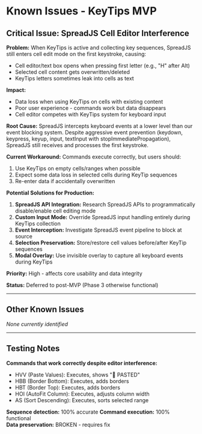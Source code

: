 # Known Issues - KeyTips MVP

## Critical Issue: SpreadJS Cell Editor Interference

**Problem:** When KeyTips is active and collecting key sequences, SpreadJS still enters cell edit mode on the first keystroke, causing:
- Cell editor/text box opens when pressing first letter (e.g., "H" after Alt)
- Selected cell content gets overwritten/deleted
- KeyTips letters sometimes leak into cells as text

**Impact:** 
- Data loss when using KeyTips on cells with existing content
- Poor user experience - commands work but data disappears
- Cell editor competes with KeyTips system for keyboard input

**Root Cause:**
SpreadJS intercepts keyboard events at a lower level than our event blocking system. Despite aggressive event prevention (keydown, keypress, keyup, input, textInput with stopImmediatePropagation), SpreadJS still receives and processes the first keystroke.

**Current Workaround:**
Commands execute correctly, but users should:
1. Use KeyTips on empty cells/ranges when possible
2. Expect some data loss in selected cells during KeyTip sequences
3. Re-enter data if accidentally overwritten

**Potential Solutions for Production:**
1. **SpreadJS API Integration:** Research SpreadJS APIs to programmatically disable/enable cell editing mode
2. **Custom Input Mode:** Override SpreadJS input handling entirely during KeyTips collection
3. **Event Interception:** Investigate SpreadJS event pipeline to block at source
4. **Selection Preservation:** Store/restore cell values before/after KeyTip sequences
5. **Modal Overlay:** Use invisible overlay to capture all keyboard events during KeyTips

**Priority:** High - affects core usability and data integrity

**Status:** Deferred to post-MVP (Phase 3 otherwise functional)

---

## Other Known Issues

*None currently identified*

---

## Testing Notes

**Commands that work correctly despite editor interference:**
- HVV (Paste Values): Executes, shows "🎯 PASTED"
- HBB (Border Bottom): Executes, adds borders  
- HBT (Border Top): Executes, adds borders
- HOI (AutoFit Column): Executes, adjusts column width
- AS (Sort Descending): Executes, sorts selected range

**Sequence detection:** 100% accurate
**Command execution:** 100% functional  
**Data preservation:** BROKEN - requires fix
